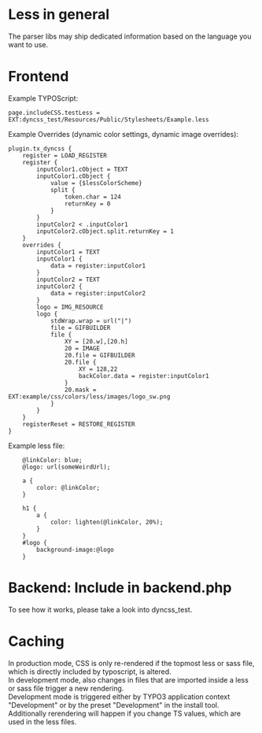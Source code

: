 Less in general
===============

The parser libs may ship dedicated information based on the language you want to use.

Frontend
========

Example TYPOScript:

	page.includeCSS.testLess = EXT:dyncss_test/Resources/Public/Stylesheets/Example.less

Example Overrides (dynamic color settings, dynamic image overrides):

```typoscript
plugin.tx_dyncss {
	register = LOAD_REGISTER
	register {
		inputColor1.cObject = TEXT
		inputColor1.cObject {
			value = {$lessColorScheme}
			split {
				token.char = 124
				returnKey = 0
			}
		}
		inputColor2 < .inputColor1
		inputColor2.cObject.split.returnKey = 1
	}
	overrides {
		inputColor1 = TEXT
		inputColor1 {
			data = register:inputColor1
		}
		inputColor2 = TEXT
		inputColor2 {
			data = register:inputColor2
		}
		logo = IMG_RESOURCE
		logo {
			stdWrap.wrap = url("|")
			file = GIFBUILDER
			file {
				XY = [20.w],[20.h]
				20 = IMAGE
				20.file = GIFBUILDER
				20.file {
					XY = 128,22
					backColor.data = register:inputColor1
				}
				20.mask = EXT:example/css/colors/less/images/logo_sw.png
			}
		}
	}
	registerReset = RESTORE_REGISTER
}
```

Example less file:

```less
	@linkColor: blue;
	@logo: url(someWeirdUrl);

	a {
		color: @linkColor;
	}

	h1 {
		a {
			color: lighten(@linkColor, 20%);
		}
	}
	#logo {
		background-image:@logo
	}
```

Backend: Include in backend.php
===============================

To see how it works, please take a look into dyncss_test.

Caching
=======

In production mode, CSS is only re-rendered if the topmost less or sass file, which is directly included by typoscript, is altered.  
In development mode, also changes in files that are imported inside a less or sass file trigger a new rendering.  
Development mode is triggered either by TYPO3 application context "Development" or by the preset "Development" in the install tool.
Additionally rerendering will happen if you change TS values, which are used in the less files.

